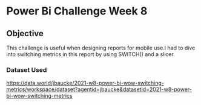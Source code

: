 # Power Bi Challenge Week 8 

## Objective 
This challenge is useful when designing reports for mobile use.I had to dive into switching metrics in this report by using SWITCH() and a slicer.

### Dataset Used 

https://data.world/jbaucke/2021-w8-power-bi-wow-switching-metrics/workspace/dataset?agentid=jbaucke&datasetid=2021-w8-power-bi-wow-switching-metrics
